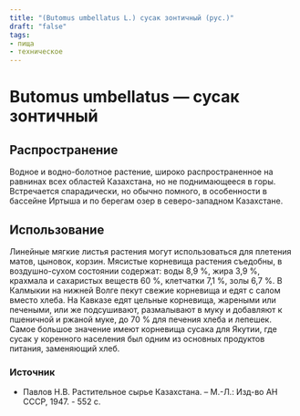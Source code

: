 ```yaml
---
title: "(Butomus umbellatus L.) сусак зонтичный (рус.)"
draft: "false"
tags:
- пища
- техническое
--- 
```

# Butomus umbellatus — сусак зонтичный
## Распространение
Водное и водно-болотное растение, широко распространенное на равнинах всех областей Казахстана, но не поднимающееся в горы. Встречается спарадически, но обычно помного, в особенности в бассейне Иртыша и по берегам озер в северо-западном Казахстане. 
## Использование
Линейные мягкие листья растения могут использоваться для плетения матов, цыновок, корзин. Мясистые корневища растения съедобны, в воздушно-сухом состоянии содержат: воды 8,9 %, жира 3,9  %, крахмала и сахаристых веществ 60 %, клетчатки 7,1 %, золы 6,7 %. В Калмыкии на нижней Волге пекут свежие корневища и едят с салом вместо хлеба. На Кавказе едят цельные корневища, жареными или печеными, или же подсушивают, размалывают в муку и добавляют к пшеничной и ржаной муке, до 70 % для печения хлеба и лепешек. Самое большое значение имеют корневища сусака для Якутии, где сусак у коренного населения был одним из основных продуктов питания, заменяющий хлеб.
### Источник
* Павлов Н.В. Растительное сырье Казахстана. – М.-Л.: Изд-во АН СССР, 1947. - 552 с.
